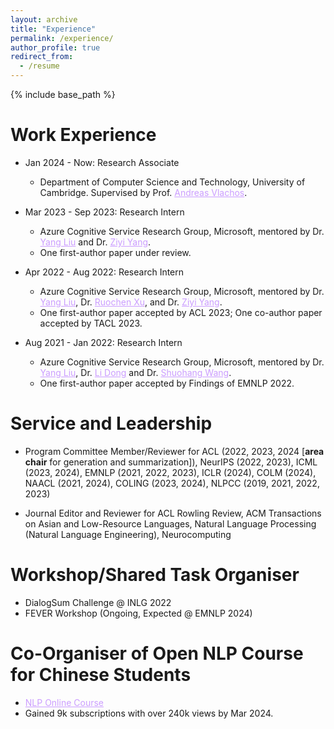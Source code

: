 ```yaml
---
layout: archive
title: "Experience"
permalink: /experience/
author_profile: true
redirect_from:
  - /resume
---
```


{% include base_path %}

Work Experience
======
* Jan 2024 - Now: Research Associate
  * Department of Computer Science and Technology, University of Cambridge. Supervised by Prof. <a href="http://andreasvlachos.github.io" style="color: rgb(203, 157, 255);">Andreas Vlachos</a>.

* Mar 2023 - Sep 2023: Research Intern
  * Azure Cognitive Service Research Group, Microsoft, mentored by Dr. <a href="https://nlp-yang.github.io/" style="color: rgb(203, 157, 255);">Yang Liu</a> and Dr. <a href="https://ziyi-yang.github.io/" style="color: rgb(203, 157, 255);">Ziyi Yang</a>.
  * One first-author paper under review.

* Apr 2022 - Aug 2022: Research Intern
  * Azure Cognitive Service Research Group, Microsoft, mentored by Dr. <a href="https://nlp-yang.github.io/" style="color: rgb(203, 157, 255);">Yang Liu</a>, Dr. <a href="https://www.cs.cmu.edu/~ruochenx/" style="color: rgb(203, 157, 255);">Ruochen Xu</a>, and Dr. <a href="https://ziyi-yang.github.io/" style="color: rgb(203, 157, 255);">Ziyi Yang</a>.
  * One first-author paper accepted by ACL 2023; One co-author paper accepted by TACL 2023.

* Aug 2021 - Jan 2022: Research Intern
  * Azure Cognitive Service Research Group, Microsoft, mentored by Dr. <a href="https://nlp-yang.github.io/" style="color: rgb(203, 157, 255);">Yang Liu</a>, Dr. <a href="http://dong.li" style="color: rgb(203, 157, 255);">Li Dong</a> and Dr. <a href="https://sites.google.com/site/shuohangsite/" style="color: rgb(203, 157, 255);">Shuohang Wang</a>.
  * One first-author paper accepted by Findings of EMNLP 2022.

Service and Leadership
======
* Program Committee Member/Reviewer for ACL (2022, 2023, 2024 [<b>area chair</b> for generation and summarization]), NeurIPS (2022, 2023), ICML (2023, 2024), EMNLP (2021, 2022, 2023), ICLR (2024), COLM (2024), NAACL (2021, 2024), COLING (2023, 2024), NLPCC (2019, 2021, 2022, 2023)

* Journal Editor and Reviewer for ACL Rowling Review, ACM Transactions on Asian and Low-Resource Languages, Natural Language Processing (Natural Language Engineering), Neurocomputing

Workshop/Shared Task Organiser
======
* DialogSum Challenge @ INLG 2022
* FEVER Workshop (Ongoing, Expected @ EMNLP 2024)

Co-Organiser of Open NLP Course for Chinese Students
======
* <a href="https://space.bilibili.com/639900532?spm_id_from=333.337.0.0" style="color: rgb(203, 157, 255);">NLP Online Course</a>
* Gained 9k subscriptions with over 240k views by Mar 2024.

